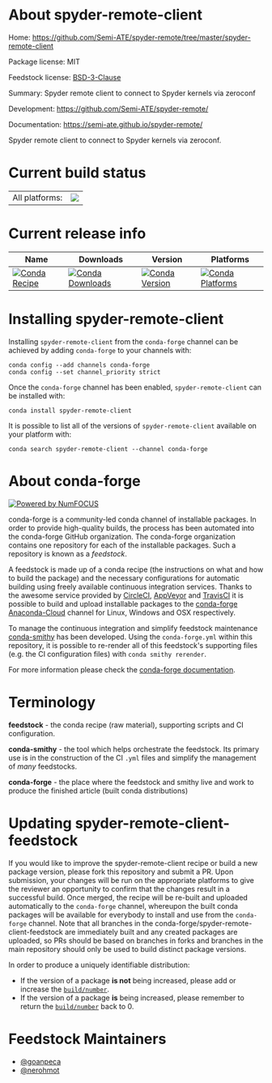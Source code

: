 About spyder-remote-client
==========================

Home: https://github.com/Semi-ATE/spyder-remote/tree/master/spyder-remote-client

Package license: MIT

Feedstock license: [BSD-3-Clause](https://github.com/conda-forge/spyder-remote-client-feedstock/blob/master/LICENSE.txt)

Summary: Spyder remote client to connect to Spyder kernels via zeroconf

Development: https://github.com/Semi-ATE/spyder-remote/

Documentation: https://semi-ate.github.io/spyder-remote/

Spyder remote client to connect to Spyder kernels via zeroconf.


Current build status
====================


<table><tr><td>All platforms:</td>
    <td>
      <a href="https://dev.azure.com/conda-forge/feedstock-builds/_build/latest?definitionId=11010&branchName=master">
        <img src="https://dev.azure.com/conda-forge/feedstock-builds/_apis/build/status/spyder-remote-client-feedstock?branchName=master">
      </a>
    </td>
  </tr>
</table>

Current release info
====================

| Name | Downloads | Version | Platforms |
| --- | --- | --- | --- |
| [![Conda Recipe](https://img.shields.io/badge/recipe-spyder--remote--client-green.svg)](https://anaconda.org/conda-forge/spyder-remote-client) | [![Conda Downloads](https://img.shields.io/conda/dn/conda-forge/spyder-remote-client.svg)](https://anaconda.org/conda-forge/spyder-remote-client) | [![Conda Version](https://img.shields.io/conda/vn/conda-forge/spyder-remote-client.svg)](https://anaconda.org/conda-forge/spyder-remote-client) | [![Conda Platforms](https://img.shields.io/conda/pn/conda-forge/spyder-remote-client.svg)](https://anaconda.org/conda-forge/spyder-remote-client) |

Installing spyder-remote-client
===============================

Installing `spyder-remote-client` from the `conda-forge` channel can be achieved by adding `conda-forge` to your channels with:

```
conda config --add channels conda-forge
conda config --set channel_priority strict
```

Once the `conda-forge` channel has been enabled, `spyder-remote-client` can be installed with:

```
conda install spyder-remote-client
```

It is possible to list all of the versions of `spyder-remote-client` available on your platform with:

```
conda search spyder-remote-client --channel conda-forge
```


About conda-forge
=================

[![Powered by NumFOCUS](https://img.shields.io/badge/powered%20by-NumFOCUS-orange.svg?style=flat&colorA=E1523D&colorB=007D8A)](http://numfocus.org)

conda-forge is a community-led conda channel of installable packages.
In order to provide high-quality builds, the process has been automated into the
conda-forge GitHub organization. The conda-forge organization contains one repository
for each of the installable packages. Such a repository is known as a *feedstock*.

A feedstock is made up of a conda recipe (the instructions on what and how to build
the package) and the necessary configurations for automatic building using freely
available continuous integration services. Thanks to the awesome service provided by
[CircleCI](https://circleci.com/), [AppVeyor](https://www.appveyor.com/)
and [TravisCI](https://travis-ci.com/) it is possible to build and upload installable
packages to the [conda-forge](https://anaconda.org/conda-forge)
[Anaconda-Cloud](https://anaconda.org/) channel for Linux, Windows and OSX respectively.

To manage the continuous integration and simplify feedstock maintenance
[conda-smithy](https://github.com/conda-forge/conda-smithy) has been developed.
Using the ``conda-forge.yml`` within this repository, it is possible to re-render all of
this feedstock's supporting files (e.g. the CI configuration files) with ``conda smithy rerender``.

For more information please check the [conda-forge documentation](https://conda-forge.org/docs/).

Terminology
===========

**feedstock** - the conda recipe (raw material), supporting scripts and CI configuration.

**conda-smithy** - the tool which helps orchestrate the feedstock.
                   Its primary use is in the construction of the CI ``.yml`` files
                   and simplify the management of *many* feedstocks.

**conda-forge** - the place where the feedstock and smithy live and work to
                  produce the finished article (built conda distributions)


Updating spyder-remote-client-feedstock
=======================================

If you would like to improve the spyder-remote-client recipe or build a new
package version, please fork this repository and submit a PR. Upon submission,
your changes will be run on the appropriate platforms to give the reviewer an
opportunity to confirm that the changes result in a successful build. Once
merged, the recipe will be re-built and uploaded automatically to the
`conda-forge` channel, whereupon the built conda packages will be available for
everybody to install and use from the `conda-forge` channel.
Note that all branches in the conda-forge/spyder-remote-client-feedstock are
immediately built and any created packages are uploaded, so PRs should be based
on branches in forks and branches in the main repository should only be used to
build distinct package versions.

In order to produce a uniquely identifiable distribution:
 * If the version of a package **is not** being increased, please add or increase
   the [``build/number``](https://docs.conda.io/projects/conda-build/en/latest/resources/define-metadata.html#build-number-and-string).
 * If the version of a package **is** being increased, please remember to return
   the [``build/number``](https://docs.conda.io/projects/conda-build/en/latest/resources/define-metadata.html#build-number-and-string)
   back to 0.

Feedstock Maintainers
=====================

* [@goanpeca](https://github.com/goanpeca/)
* [@nerohmot](https://github.com/nerohmot/)

